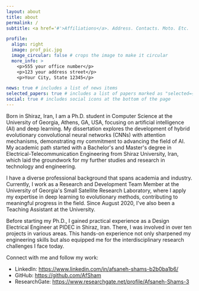 ```yaml
---
layout: about
title: about
permalink: /
subtitle: <a href='#'>Affiliations</a>. Address. Contacts. Moto. Etc.

profile:
  align: right
  image: prof_pic.jpg
  image_circular: false # crops the image to make it circular
  more_info: >
    <p>555 your office number</p>
    <p>123 your address street</p>
    <p>Your City, State 12345</p>

news: true # includes a list of news items
selected_papers: true # includes a list of papers marked as "selected={true}"
social: true # includes social icons at the bottom of the page
---
```



Born in Shiraz, Iran, I am a Ph.D. student in Computer Science at the University of Georgia, Athens, GA, USA, focusing on artificial intelligence (AI) and deep learning. My dissertation explores the development of hybrid evolutionary convolutional neural networks (CNNs) with attention mechanisms, demonstrating my commitment to advancing the field of AI. My academic path started with a Bachelor's and Master's degree in Electrical-Telecommunication Engineering from Shiraz University, Iran, which laid the groundwork for my further studies and research in technology and engineering.

I have a diverse professional background that spans academia and industry. Currently, I work as a Research and Development Team Member at the University of Georgia's Small Satellite Research Laboratory, where I apply my expertise in deep learning to evolutionary methods, contributing to meaningful progress in the field. Since August 2020, I've also been a Teaching Assistant at the University.

Before starting my Ph.D., I gained practical experience as a Design Electrical Engineer at PIDEC in Shiraz, Iran. There, I was involved in over ten projects in various areas. This hands-on experience not only sharpened my engineering skills but also equipped me for the interdisciplinary research challenges I face today.

Connect with me and follow my work:

- LinkedIn: https://www.linkedin.com/in/afsaneh-shams-b2b0ba1b6/
- GitHub: https://github.com/AfSham
- ResearchGate: https://www.researchgate.net/profile/Afsaneh-Shams-3



<!-- Write your biography here. Tell the world about yourself. Link to your favorite [subreddit](http://reddit.com). You can put a picture in, too. The code is already in, just name your picture `prof_pic.jpg` and put it in the `img/` folder.

Put your address / P.O. box / other info right below your picture. You can also disable any of these elements by editing `profile` property of the YAML header of your `_pages/about.md`. Edit `_bibliography/papers.bib` and Jekyll will render your [publications page](/al-folio/publications/) automatically.

Link to your social media connections, too. This theme is set up to use [Font Awesome icons](https://fontawesome.com/) and [Academicons](https://jpswalsh.github.io/academicons/), like the ones below. Add your Facebook, Twitter, LinkedIn, Google Scholar, or just disable all of them. -->
